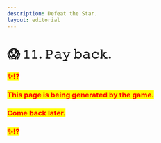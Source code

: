 ```yaml
---
description: Defeat the Star.
layout: editorial
---
```


# 😱 𝟷𝟷. 𝙿𝚊𝚢 𝚋𝚊𝚌𝚔.



### <mark style="color:red;">✨⁉️</mark>&#x20;

### <mark style="color:red;">This page is being generated by the game.</mark>&#x20;

### <mark style="color:red;">Come back later.</mark>

### <mark style="color:red;">✨⁉️</mark>



